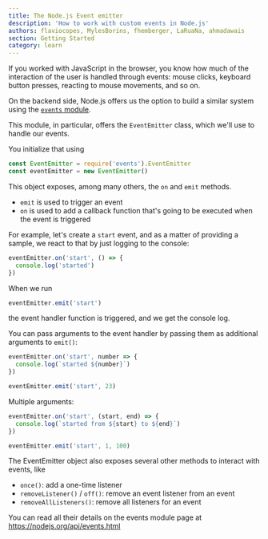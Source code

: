 ```yaml
---
title: The Node.js Event emitter
description: 'How to work with custom events in Node.js'
authors: flaviocopes, MylesBorins, fhemberger, LaRuaNa, ahmadawais
section: Getting Started
category: learn
---
```


If you worked with JavaScript in the browser, you know how much of the interaction of the user is handled through events: mouse clicks, keyboard button presses, reacting to mouse movements, and so on.

On the backend side, Node.js offers us the option to build a similar system using the [`events` module](https://nodejs.org/api/events.html).

This module, in particular, offers the `EventEmitter` class, which we'll use to handle our events.

You initialize that using

```js
const EventEmitter = require('events').EventEmitter
const eventEmitter = new EventEmitter()
```

This object exposes, among many others, the `on` and `emit` methods.

* `emit` is used to trigger an event
* `on` is used to add a callback function that's going to be executed when the event is triggered

For example, let's create a `start` event, and as a matter of providing a sample, we react to that by just logging to the console:

```js
eventEmitter.on('start', () => {
  console.log('started')
})
```

When we run

```js
eventEmitter.emit('start')
```

the event handler function is triggered, and we get the console log.

You can pass arguments to the event handler by passing them as additional arguments to `emit()`:

```js
eventEmitter.on('start', number => {
  console.log(`started ${number}`)
})

eventEmitter.emit('start', 23)
```

Multiple arguments:

```js
eventEmitter.on('start', (start, end) => {
  console.log(`started from ${start} to ${end}`)
})

eventEmitter.emit('start', 1, 100)
```

The EventEmitter object also exposes several other methods to interact with events, like

* `once()`: add a one-time listener
* `removeListener()` / `off()`: remove an event listener from an event
* `removeAllListeners()`: remove all listeners for an event

You can read all their details on the events module page at <https://nodejs.org/api/events.html>
